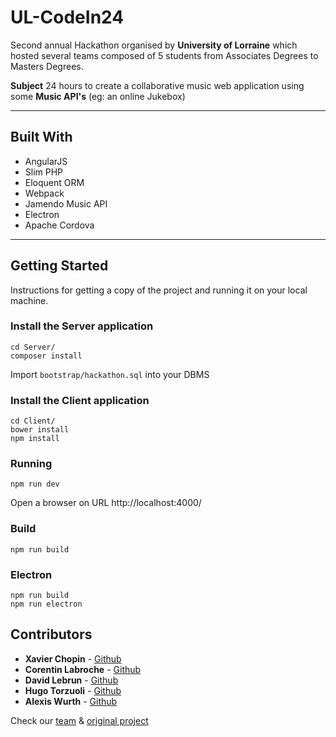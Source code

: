UL-CodeIn24
===========


Second annual Hackathon organised by **University of Lorraine** which hosted several teams composed of 5 students from Associates Degrees to Masters Degrees.

**Subject**
24 hours to create a collaborative music web application using some **Music API's** (eg: an online Jukebox)

----------
## Built With
* AngularJS
* Slim PHP
* Eloquent ORM
* Webpack
* Jamendo Music API
* Electron
* Apache Cordova

----------

## Getting Started

Instructions for getting a copy of the project and running it on your local machine.

### Install the Server application

```
cd Server/ 
composer install
```
Import ```bootstrap/hackathon.sql``` into your DBMS


### Install the Client application
```
cd Client/
bower install
npm install
```

### Running 
```
npm run dev
```
Open a browser on URL http://localhost:4000/

### Build 
```
npm run build
```

### Electron 
```
npm run build
npm run electron
```


## Contributors
* **Xavier Chopin** - [Github](https://github.com/xchopin)
* **Corentin Labroche** - [Github](https://github.com/clabroche)
* **David Lebrun** - [Github](https://github.com/Vadumee)
* **Hugo Torzuoli** - [Github](https://github.com/torzuoliH)
* **Alexis Wurth** - [Github](https://github.com/awurth)

Check our [team](https://github.com/TPCISIIE) & [original project](https://github.com/TPCISIIE/Hackathon)


